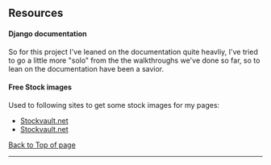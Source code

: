 


## Resources
<a name="resources"></a>

#### Django documentation
So for this project I've leaned on the documentation quite heavliy, I've tried to go a little more "solo" from the the walkthroughs we've done so far, so to lean on the documentation have been a savior.

#### Free Stock images
Used to following sites to get some stock images for my pages:
- [Stockvault.net](https://www.stockvault.net/)
- [Stockvault.net](https://www.stockvault.net/)

[Back to Top of page](#tcontents)

---